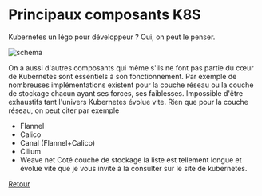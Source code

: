 # Principaux composants K8S
Kubernetes un légo pour développeur ? Oui, on peut le penser.

![schema](https://obeyler.github.io/Formation-K8S/images/architecture-K8S.drawio.svg)

On a aussi d'autres composants qui même s'ils ne font pas partie du cœur de Kubernetes sont essentiels  à son fonctionnement.
Par exemple de nombreuses implémentations existent pour la couche réseau ou la couche de stockage chacun ayant ses forces, ses faiblesses. Impossible d'être exhaustifs tant l'univers Kubernetes évolue vite.
Rien que pour la couche réseau, on peut citer par exemple
- Flannel 
- Calico 
- Canal (Flannel+Calico)
- Cilium
- Weave net
Coté couche de stockage la liste est tellement longue et évolue vite que je vous invite à la consulter sur le site de kubernetes.

[Retour](https://obeyler.github.io/Formation-K8S/)

